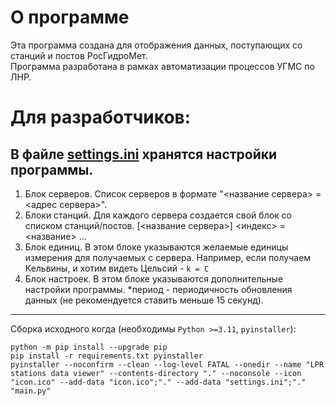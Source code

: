 # О программе
Эта программа создана для отображения данных, поступающих со станций и постов РосГидроМет.  
Программа разработана в рамках автоматизации процессов УГМС по ЛНР.

# Для разработчиков:
## В файле [settings.ini](settings.ini) хранятся настройки программы.
1. Блок серверов.
Список серверов в формате "<название сервера> = <адрес сервера>".
2. Блоки станций.
Для каждого сервера создается свой блок со списком станций/постов.
[<название сервера>]
<индекс> = <название>
...
3. Блок единиц.
В этом блоке указываются желаемые единицы измерения для получаемых с сервера.
Например, если получаем Кельвины, и хотим видеть Цельсий - `k = C`
4. Блок настроек.
В этом блоке указываются дополнительные настройки программы.
*период - периодичность обновления данных (не рекомендуется ставить меньше 15 секунд).
---
Сборка исходного когда (необходимы `Python >=3.11`, `pyinstaller`):
```
python -m pip install --upgrade pip
pip install -r requirements.txt pyinstaller
pyinstaller --noconfirm --clean --log-level FATAL --onedir --name "LPR stations data viewer" --contents-directory "." --noconsole --icon "icon.ico" --add-data "icon.ico";"." --add-data "settings.ini";"." "main.py"
```



